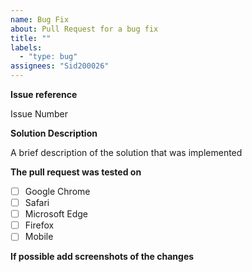 ```yaml
---
name: Bug Fix
about: Pull Request for a bug fix
title: ""
labels:
  - "type: bug"
assignees: "Sid200026"
---
```


**Issue reference**

Issue Number

**Solution Description**

A brief description of the solution that was implemented

**The pull request was tested on**

- [ ] Google Chrome
- [ ] Safari
- [ ] Microsoft Edge
- [ ] Firefox
- [ ] Mobile

**If possible add screenshots of the changes**

